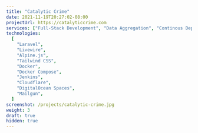 ```yaml
---
title: "Catalytic Crime"
date: 2021-11-19T20:27:02-08:00
projectUrl: https://catalyticcrime.com
services: ["Full-Stack Development", "Data Aggregation", "Continous Deployment"]
technologies:
  [
    "Laravel",
    "Livewire",
    "Alpine.js",
    "Tailwind CSS",
    "Docker",
    "Docker Compose",
    "Jenkins",
    "Cloudflare",
    "DigitalOcean Spaces",
    "Mailgun",
  ]
screenshot: /projects/catalytic-crime.jpg
weight: 3
draft: true
hidden: true
---
```

